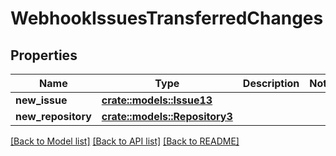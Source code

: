 # WebhookIssuesTransferredChanges

## Properties

Name | Type | Description | Notes
------------ | ------------- | ------------- | -------------
**new_issue** | [**crate::models::Issue13**](Issue_13.md) |  | 
**new_repository** | [**crate::models::Repository3**](Repository_3.md) |  | 

[[Back to Model list]](../README.md#documentation-for-models) [[Back to API list]](../README.md#documentation-for-api-endpoints) [[Back to README]](../README.md)


